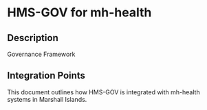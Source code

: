 # HMS-GOV for mh-health

## Description

Governance Framework

## Integration Points

This document outlines how HMS-GOV is integrated with mh-health systems in Marshall Islands.

